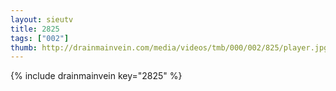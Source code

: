 ```yaml
--- 
layout: sieutv
title: 2825
tags: ["002"]
thumb: http://drainmainvein.com/media/videos/tmb/000/002/825/player.jpg
---
```

{% include drainmainvein key="2825" %} 
